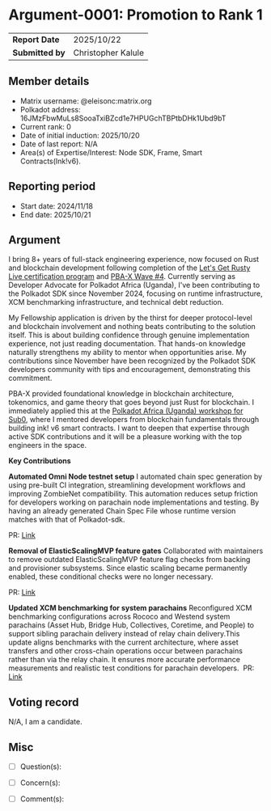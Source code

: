 # Argument-0001: Promotion to Rank 1

|                 |                                                                                             |
| --------------- | ------------------------------------------------------------------------------------------- |
| **Report Date** | 2025/10/22                                                            |
| **Submitted by**|  Christopher Kalule                                                                        |


## Member details

- Matrix username: @eleisonc:matrix.org
- Polkadot address: 16JMzFbwMuLs8SooaTxiBZcd1e7HPUGchTBPtbDHk1Ubd9bT
- Current rank: 0
- Date of initial induction: 2025/10/20
- Date of last report:  N/A
- Area(s) of Expertise/Interest: Node SDK, Frame, Smart Contracts(Ink!v6).


## Reporting period

- Start date: 2024/11/18
- End date: 2025/10/21


## Argument
I bring 8+ years of full-stack engineering experience, now focused on Rust and blockchain development following 
completion of the [Let's Get Rusty Live certification program](https://drive.google.com/file/d/1yZ9f5L0ap5yOOTmN-8LvvCaO7xnen9a_/view) 
and  [PBA-X Wave #4](https://app.kajabi.com/certificates/d22ebcca). Currently serving as Developer Advocate for Polkadot
Africa (Uganda), I've been contributing to the Polkadot SDK since November 2024, focusing on runtime infrastructure, XCM
benchmarking infrastructure, and technical debt reduction.

My Fellowship application is driven by the thirst for deeper protocol-level and blockchain involvement and nothing beats 
contributing to the solution itself. This is about building confidence through genuine implementation experience, not 
just reading documentation. That hands-on knowledge naturally strengthens my ability to mentor when opportunities arise. 
My contributions since November have been recognized by the Polkadot SDK developers community with tips and encouragement, 
demonstrating this commitment.

PBA-X provided foundational knowledge in blockchain architecture, tokenomics, and game theory that goes beyond just 
Rust for blockchain. I immediately applied this at the [Polkadot Africa (Uganda) workshop for Sub0](https://x.com/KamalaImmac/status/1974558670303473682), 
where I mentored developers from blockchain fundamentals through building ink! v6 smart contracts. I want to deepen 
that expertise through active SDK contributions and it will be a pleasure working with the top engineers in the space.

**Key Contributions**

**Automated Omni Node testnet setup**
I automated chain spec generation by using pre-built CI integration, streamlining development workflows and improving ZombieNet compatibility. This automation reduces setup friction for developers working on parachain node implementations and testing. By having an already generated Chain Spec File whose runtime version matches with  that of  Polkadot-sdk.

PR: [Link](https://github.com/paritytech/polkadot-sdk/pull/6529#issuecomment-2555925387)

**Removal of ElasticScalingMVP feature gates**
Collaborated with maintainers to remove outdated ElasticScalingMVP feature flag checks from backing and provisioner subsystems. Since elastic scaling became permanently enabled, these conditional checks were no longer necessary.

PR: [Link](https://github.com/paritytech/polkadot-sdk/issues/7211)

**Updated XCM benchmarking for system parachains**
Reconfigured XCM benchmarking configurations across Rococo and Westend system parachains (Asset Hub, Bridge Hub, Collectives, Coretime, and People) to support sibling parachain delivery instead of relay chain delivery.This update aligns benchmarks with the current architecture, where asset transfers and other cross-chain operations occur between parachains rather than via the relay chain. It ensures more accurate performance measurements and realistic test conditions for parachain developers. 
PR: [Link](https://github.com/paritytech/polkadot-sdk/pull/7321)


## Voting record
N/A, I am a candidate.


## Misc

- [ ] Question(s): 

- [ ] Concern(s): 

- [ ] Comment(s): 

